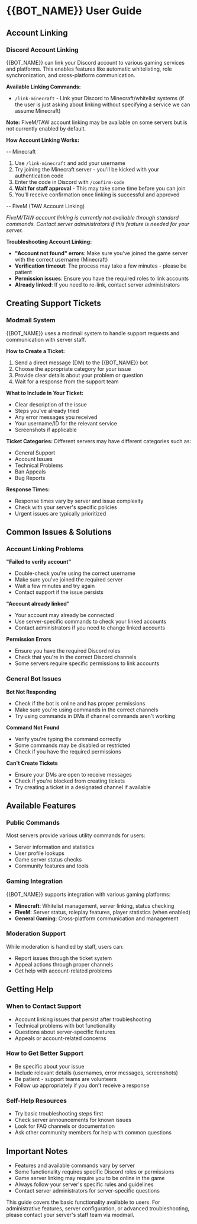 # {{BOT_NAME}} User Guide

<!--
Available template variables:
- {{BOT_NAME}} - The bot's display name
- {{BOT_ID}} - The bot's Discord ID
- {{BOT_MENTION}} - Mention tag for the bot
- {{GUILD_NAME}} - Current server name (if available)
- {{GUILD_ID}} - Current server ID (if available)
- {{MEMBER_COUNT}} - Current server member count (if available)
- {{CURRENT_YEAR}} - Current year
- {{CURRENT_DATE}} - Current date
- {{CURRENT_TIME}} - Current time
-->

## Account Linking

### Discord Account Linking

{{BOT_NAME}} can link your Discord account to various gaming services and platforms. This enables features like automatic whitelisting, role synchronization, and cross-platform communication.

**Available Linking Commands:**

- `/link-minecraft` - Link your Discord to Minecraft/whitelist systems (if the user is just asking about linking without specifying a service we can assume Minecraft)

**Note:** FiveM/TAW account linking may be available on some servers but is not currently enabled by default.

**How Account Linking Works:**

-- Minecraft

1. Use `/link-minecraft` and add your username
2. Try joining the Minecraft server - you'll be kicked with your authentication code
3. Enter the code in Discord with `/confirm-code`
4. **Wait for staff approval** - This may take some time before you can join
5. You'll receive confirmation once linking is successful and approved

-- FiveM (TAW Account Linking)

_FiveM/TAW account linking is currently not available through standard commands. Contact server administrators if this feature is needed for your server._

**Troubleshooting Account Linking:**

- **"Account not found" errors**: Make sure you've joined the game server with the correct username (Minecraft)
- **Verification timeout**: The process may take a few minutes - please be patient
- **Permission issues**: Ensure you have the required roles to link accounts
- **Already linked**: If you need to re-link, contact server administrators

## Creating Support Tickets

### Modmail System

{{BOT_NAME}} uses a modmail system to handle support requests and communication with server staff.

**How to Create a Ticket:**

1. Send a direct message (DM) to the {{BOT_NAME}} bot
2. Choose the appropriate category for your issue
3. Provide clear details about your problem or question
4. Wait for a response from the support team

**What to Include in Your Ticket:**

- Clear description of the issue
- Steps you've already tried
- Any error messages you received
- Your username/ID for the relevant service
- Screenshots if applicable

**Ticket Categories:**
Different servers may have different categories such as:

- General Support
- Account Issues
- Technical Problems
- Ban Appeals
- Bug Reports

**Response Times:**

- Response times vary by server and issue complexity
- Check with your server's specific policies
- Urgent issues are typically prioritized

## Common Issues & Solutions

### Account Linking Problems

**"Failed to verify account"**

- Double-check you're using the correct username
- Make sure you've joined the required server
- Wait a few minutes and try again
- Contact support if the issue persists

**"Account already linked"**

- Your account may already be connected
- Use server-specific commands to check your linked accounts
- Contact administrators if you need to change linked accounts

**Permission Errors**

- Ensure you have the required Discord roles
- Check that you're in the correct Discord channels
- Some servers require specific permissions to link accounts

### General Bot Issues

**Bot Not Responding**

- Check if the bot is online and has proper permissions
- Make sure you're using commands in the correct channels
- Try using commands in DMs if channel commands aren't working

**Command Not Found**

- Verify you're typing the command correctly
- Some commands may be disabled or restricted
- Check if you have the required permissions

**Can't Create Tickets**

- Ensure your DMs are open to receive messages
- Check if you're blocked from creating tickets
- Try creating a ticket in a designated channel if available

## Available Features

### Public Commands

Most servers provide various utility commands for users:

- Server information and statistics
- User profile lookups
- Game server status checks
- Community features and tools

### Gaming Integration

{{BOT_NAME}} supports integration with various gaming platforms:

- **Minecraft**: Whitelist management, server linking, status checking
- **FiveM**: Server status, roleplay features, player statistics (when enabled)
- **General Gaming**: Cross-platform communication and management

### Moderation Support

While moderation is handled by staff, users can:

- Report issues through the ticket system
- Appeal actions through proper channels
- Get help with account-related problems

## Getting Help

### When to Contact Support

- Account linking issues that persist after troubleshooting
- Technical problems with bot functionality
- Questions about server-specific features
- Appeals or account-related concerns

### How to Get Better Support

- Be specific about your issue
- Include relevant details (usernames, error messages, screenshots)
- Be patient - support teams are volunteers
- Follow up appropriately if you don't receive a response

### Self-Help Resources

- Try basic troubleshooting steps first
- Check server announcements for known issues
- Look for FAQ channels or documentation
- Ask other community members for help with common questions

## Important Notes

- Features and available commands vary by server
- Some functionality requires specific Discord roles or permissions
- Game server linking may require you to be online in the game
- Always follow your server's specific rules and guidelines
- Contact server administrators for server-specific questions

This guide covers the basic functionality available to users. For administrative features, server configuration, or advanced troubleshooting, please contact your server's staff team via modmail.
